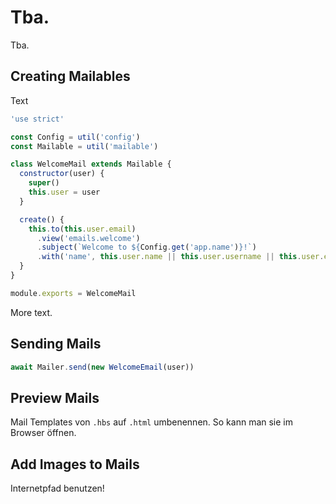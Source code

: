 # Tba.
Tba.

## Creating Mailables
Text

```js
'use strict'

const Config = util('config')
const Mailable = util('mailable')

class WelcomeMail extends Mailable {
  constructor(user) {
    super()
    this.user = user
  }

  create() {
    this.to(this.user.email)
      .view('emails.welcome')
      .subject(`Welcome to ${Config.get('app.name')}!`)
      .with('name', this.user.name || this.user.username || this.user.email)
  }
}

module.exports = WelcomeMail
```

More text.


## Sending Mails

```js
await Mailer.send(new WelcomeEmail(user))
```

## Preview Mails
Mail Templates von `.hbs` auf `.html` umbenennen. So kann man sie im Browser öffnen.

## Add Images to Mails
Internetpfad benutzen!
